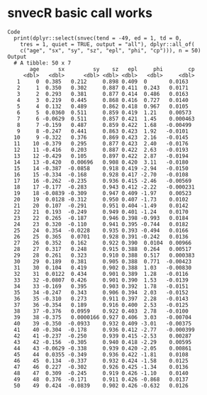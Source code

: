 # snvecR basic call works

    Code
      print(dplyr::select(snvec(tend = -49, ed = 1, td = 0,
        tres = 1, quiet = TRUE, output = "all"), dplyr::all_of(
        c("age", "sx", "sy", "sz", "epl", "phi", "cp"))), n = 50)
    Output
      # A tibble: 50 x 7
           age      sx         sy    sz   epl     phi        cp
         <dbl>   <dbl>      <dbl> <dbl> <dbl>   <dbl>     <dbl>
       1     0  0.385   0.212     0.898 0.409  0       0.0163  
       2     1  0.350   0.302     0.887 0.411  0.243   0.0171  
       3     2  0.293   0.381     0.877 0.414  0.486   0.0163  
       4     3  0.219   0.445     0.868 0.416  0.727   0.0140  
       5     4  0.132   0.489     0.862 0.418  0.967   0.0105  
       6     5  0.0360  0.511     0.859 0.419  1.21    0.00573 
       7     6 -0.0629  0.511     0.857 0.421  1.45    0.000463
       8     7 -0.159   0.487     0.859 0.422  1.68   -0.00499 
       9     8 -0.247   0.441     0.863 0.423  1.92   -0.0101  
      10     9 -0.322   0.376     0.869 0.423  2.16   -0.0145  
      11    10 -0.379   0.295     0.877 0.423  2.40   -0.0176  
      12    11 -0.416   0.203     0.887 0.422  2.63   -0.0193  
      13    12 -0.429   0.105     0.897 0.422  2.87   -0.0194  
      14    13 -0.420   0.00696   0.908 0.420  3.11   -0.0180  
      15    14 -0.387  -0.0858    0.918 0.419 -2.94   -0.0150  
      16    15 -0.334  -0.168     0.928 0.417 -2.70   -0.0108  
      17    16 -0.262  -0.235     0.936 0.415 -2.46   -0.00569 
      18    17 -0.177  -0.283     0.943 0.412 -2.22   -0.000231
      19    18 -0.0839 -0.309     0.947 0.409 -1.97    0.00523 
      20    19  0.0128 -0.312     0.950 0.407 -1.73    0.0102  
      21    20  0.107  -0.291     0.951 0.404 -1.49    0.0142  
      22    21  0.193  -0.249     0.949 0.401 -1.24    0.0170  
      23    22  0.265  -0.187     0.946 0.398 -0.993   0.0184  
      24    23  0.320  -0.110     0.941 0.395 -0.744   0.0182  
      25    24  0.354  -0.0228    0.935 0.393 -0.494   0.0166  
      26    25  0.365   0.0701    0.928 0.391 -0.242   0.0136  
      27    26  0.352   0.162     0.922 0.390  0.0104  0.00966 
      28    27  0.317   0.248     0.915 0.388  0.264   0.00517 
      29    28  0.261   0.323     0.910 0.388  0.517   0.000383
      30    29  0.189   0.381     0.905 0.388  0.771  -0.00423 
      31    30  0.104   0.419     0.902 0.388  1.03   -0.00830 
      32    31  0.0122  0.434     0.901 0.389  1.28   -0.0116  
      33    32 -0.0807  0.426     0.901 0.390  1.53   -0.0139  
      34    33 -0.169   0.395     0.903 0.392  1.78   -0.0151  
      35    34 -0.247   0.343     0.906 0.394  2.03   -0.0152  
      36    35 -0.310   0.273     0.911 0.397  2.28   -0.0143  
      37    36 -0.354   0.189     0.916 0.400  2.53   -0.0125  
      38    37 -0.376   0.0959    0.922 0.403  2.78   -0.0100  
      39    38 -0.375   0.0000166 0.927 0.406  3.03   -0.00704 
      40    39 -0.350  -0.0933    0.932 0.409 -3.01   -0.00375 
      41    40 -0.304  -0.178     0.936 0.412 -2.77   -0.000399
      42    41 -0.237  -0.250     0.939 0.415 -2.53    0.00287 
      43    42 -0.156  -0.305     0.940 0.418 -2.29    0.00595 
      44    43 -0.0629 -0.338     0.939 0.420 -2.05    0.00861 
      45    44  0.0355 -0.349     0.936 0.422 -1.81    0.0108  
      46    45  0.134  -0.337     0.932 0.424 -1.58    0.0125  
      47    46  0.227  -0.302     0.926 0.425 -1.34    0.0136  
      48    47  0.309  -0.245     0.919 0.426 -1.10    0.0140  
      49    48  0.376  -0.171     0.911 0.426 -0.868   0.0137  
      50    49  0.424  -0.0839    0.902 0.426 -0.632   0.0126  

